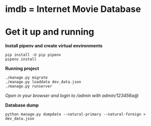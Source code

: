 # imdb = Internet Movie Database


# Get it up and running
**Install pipenv and create virtual environments**
```
pip install -U pip pipenv
pipenv install
```


**Running project**
```
./manage.py migrate
./manage.py loaddata dev_data.json
./manage.py runserver
```
*Open in your browser and login to /admin with admin/123456a@*

**Database dump**

```
python manage.py dumpdata --natural-primary --natural-foreign > dev_data.json
```
